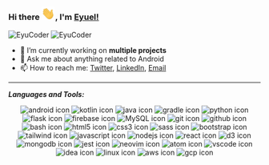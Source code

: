 ### Hi there <img alt="waving hand" width="27px" src="assets\Hi.gif" />, I'm [Eyuel!](https://www.linkedin.com/in/eyuel-daniel/)

<div>
  <img src="https://komarev.com/ghpvc/?username=elysium09&label=PROFILE+VIEWS&color=blue&style=for-the-badge" alt="EyuCoder" />
  <img title="Followers" src="https://img.shields.io/github/followers/eyucoder?color=blue&style=for-the-badge" alt="EyuCoder">
</div>

- 🌱 I’m currently working on **multiple projects**
- 💬 Ask me about anything related to Android
- 📫 How to reach me: [Twitter](https://twitter.com/eyucoder), [LinkedIn](https://linkedin.com/in/eyuel-daniel), [Email](mailto:eyueldaniel0921@gmail.com)                  


<hr style="height:2px;border-width:0;color:gray;background-color:gray">

***Languages and Tools:*** 

<div align="center">
  <img src="https://skillicons.dev/icons?i=androidstudio" width="40px" alt="android icon"/>
  <img src="https://skillicons.dev/icons?i=kotlin" width="40px" alt="kotlin icon"/>
  <img src="https://skillicons.dev/icons?i=java" width="40px" alt="java icon"/>
  <img src="https://skillicons.dev/icons?i=gradle" width="40px" alt="gradle icon"/>
  <img src="https://skillicons.dev/icons?i=python" width="40px" alt="python icon"/>
  <img src="https://skillicons.dev/icons?i=flask" width="40px" alt="flask icon"/>
  <img src="https://skillicons.dev/icons?i=firebase" width="40px" alt="firebase icon"/>
  <img src="https://skillicons.dev/icons?i=mysql" width="40px" alt="MySQL icon"/>
  <img src="https://skillicons.dev/icons?i=git" width="40px" alt="git icon"/>
  <img src="https://skillicons.dev/icons?i=github" width="40px" alt="github icon"/>
  <img src="https://skillicons.dev/icons?i=bash" width="40px" alt="bash icon"/>
  <img src="https://skillicons.dev/icons?i=html" width="40px" alt="html5 icon"/>
  <img src="https://skillicons.dev/icons?i=css" width="40px" alt="css3 icon"/>
  <img src="https://skillicons.dev/icons?i=sass" width="40px" alt="sass icon"/>
  <img src="https://skillicons.dev/icons?i=bootstrap" width="40px" alt="bootstrap icon"/>
  <img src="https://skillicons.dev/icons?i=tailwind" width="40px" alt="tailwind icon"/>
  <img src="https://skillicons.dev/icons?i=javascript" width="40px" alt="javascript icon"/>
  <img src="https://skillicons.dev/icons?i=nodejs" width="40px" alt="nodejs icon"/>
  <img src="https://skillicons.dev/icons?i=react" width="40px" alt="react icon"/>
  <img src="https://skillicons.dev/icons?i=d3" width="40px" alt="d3 icon"/>
  <img src="https://skillicons.dev/icons?i=mongodb" width="40px" alt="mongodb icon"/>
  <img src="https://skillicons.dev/icons?i=jest" width="40px" alt="jest icon"/>
  <img src="https://skillicons.dev/icons?i=neovim" width="40px" alt="neovim icon"/>
  <img src="https://skillicons.dev/icons?i=atom" width="40px" alt="atom icon"/>
  <img src="https://skillicons.dev/icons?i=vscode" width="40px" alt="vscode icon"/>
  <img src="https://skillicons.dev/icons?i=idea" width="40px" alt="idea icon"/>
  <img src="https://skillicons.dev/icons?i=linux" width="40px" alt="linux icon"/>
  <img src="https://skillicons.dev/icons?i=aws" width="40px" alt="aws icon"/>
  <img src="https://skillicons.dev/icons?i=gcp" width="40px" alt="gcp icon"/>
</div>

<!--<img align="center" src="https://github-readme-streak-stats.herokuapp.com/?user=eyucoder&theme=dark&hide_border=true"/>
  
  <a href="https://github.com/eyucoder">
  <img height="160em" src="https://github-readme-stats.vercel.app/api?username=eyucoder&hide=none&show_icons=true&theme=tokyonight&include_all_commits=true&count_private=true"/>
  <img height="160em" src="https://github-readme-stats.vercel.app/api/top-langs/?username=eyucoder&layout=compact&langs_count=7&theme=tokyonight"/>
  
<img width=800 src="https://github-profile-trophy.vercel.app/?username=eyucoder&theme=darkhub&no-frame=true&column=8"/>-->
